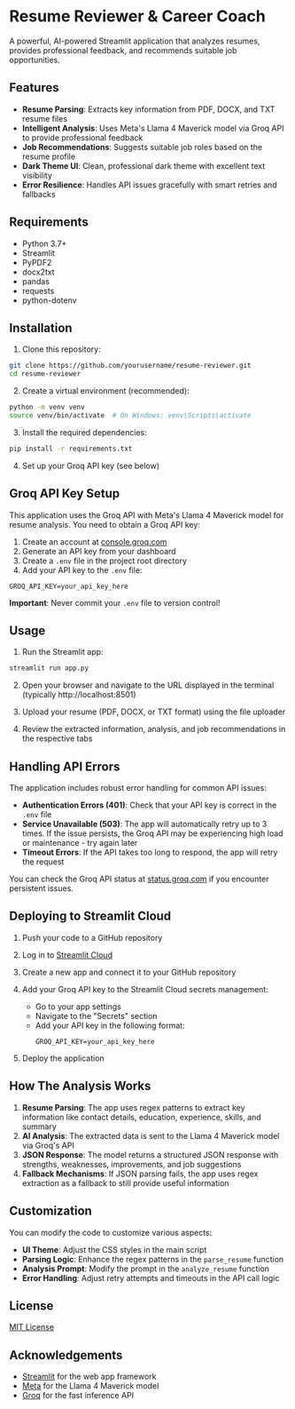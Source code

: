 # Resume Reviewer & Career Coach

A powerful, AI-powered Streamlit application that analyzes resumes, provides professional feedback, and recommends suitable job opportunities.


## Features

- **Resume Parsing**: Extracts key information from PDF, DOCX, and TXT resume files
- **Intelligent Analysis**: Uses Meta's Llama 4 Maverick model via Groq API to provide professional feedback
- **Job Recommendations**: Suggests suitable job roles based on the resume profile
- **Dark Theme UI**: Clean, professional dark theme with excellent text visibility
- **Error Resilience**: Handles API issues gracefully with smart retries and fallbacks

## Requirements

- Python 3.7+
- Streamlit
- PyPDF2
- docx2txt
- pandas
- requests
- python-dotenv

## Installation

1. Clone this repository:
```bash
git clone https://github.com/yourusername/resume-reviewer.git
cd resume-reviewer
```

2. Create a virtual environment (recommended):
```bash
python -m venv venv
source venv/bin/activate  # On Windows: venv\Scripts\activate
```

3. Install the required dependencies:
```bash
pip install -r requirements.txt
```

4. Set up your Groq API key (see below)

## Groq API Key Setup

This application uses the Groq API with Meta's Llama 4 Maverick model for resume analysis. You need to obtain a Groq API key:

1. Create an account at [console.groq.com](https://console.groq.com/)
2. Generate an API key from your dashboard
3. Create a `.env` file in the project root directory
4. Add your API key to the `.env` file:
```
GROQ_API_KEY=your_api_key_here
```

**Important**: Never commit your `.env` file to version control!

## Usage

1. Run the Streamlit app:
```bash
streamlit run app.py
```

2. Open your browser and navigate to the URL displayed in the terminal (typically http://localhost:8501)

3. Upload your resume (PDF, DOCX, or TXT format) using the file uploader

4. Review the extracted information, analysis, and job recommendations in the respective tabs

## Handling API Errors

The application includes robust error handling for common API issues:

- **Authentication Errors (401)**: Check that your API key is correct in the `.env` file
- **Service Unavailable (503)**: The app will automatically retry up to 3 times. If the issue persists, the Groq API may be experiencing high load or maintenance - try again later
- **Timeout Errors**: If the API takes too long to respond, the app will retry the request

You can check the Groq API status at [status.groq.com](https://status.groq.com/) if you encounter persistent issues.

## Deploying to Streamlit Cloud

1. Push your code to a GitHub repository

2. Log in to [Streamlit Cloud](https://streamlit.io/cloud)

3. Create a new app and connect it to your GitHub repository

4. Add your Groq API key to the Streamlit Cloud secrets management:
   - Go to your app settings
   - Navigate to the "Secrets" section
   - Add your API key in the following format:
     ```
     GROQ_API_KEY=your_api_key_here
     ```

5. Deploy the application

## How The Analysis Works

1. **Resume Parsing**: The app uses regex patterns to extract key information like contact details, education, experience, skills, and summary
2. **AI Analysis**: The extracted data is sent to the Llama 4 Maverick model via Groq's API 
3. **JSON Response**: The model returns a structured JSON response with strengths, weaknesses, improvements, and job suggestions
4. **Fallback Mechanisms**: If JSON parsing fails, the app uses regex extraction as a fallback to still provide useful information

## Customization

You can modify the code to customize various aspects:

- **UI Theme**: Adjust the CSS styles in the main script
- **Parsing Logic**: Enhance the regex patterns in the `parse_resume` function
- **Analysis Prompt**: Modify the prompt in the `analyze_resume` function
- **Error Handling**: Adjust retry attempts and timeouts in the API call logic

## License

[MIT License](LICENSE)

## Acknowledgements

- [Streamlit](https://streamlit.io/) for the web app framework
- [Meta](https://ai.meta.com/) for the Llama 4 Maverick model
- [Groq](https://groq.com/) for the fast inference API
